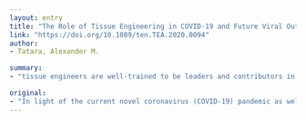 ```yaml
---
layout: entry
title: "The Role of Tissue Engineering in COVID-19 and Future Viral Outbreaks"
link: "https://doi.org/10.1089/ten.TEA.2020.0094"
author:
- Tatara, Alexander M.

summary:
- "tissue engineers are well-trained to be leaders and contributors in this time of need. COVID-19 is a call to arms for scientists across all disciplines. The work introduces the basics of virology and epidemiology for tissue engineers. This work highlights important developments in the field of tissue engineering relevant to the current pandemic. Biomedical systems, vaccine technology, and small molecule drug delivery are among the areas of need for new diagnostic and therapeutic strategies to combat infectious diseases worldwide. CoVID19 serves as a convergence science suited to apply their skillsets in the 21st century."

original:
- "In light of the current novel coronavirus (COVID-19) pandemic as well as other viral outbreaks in the 21st century, there is a dire need for new diagnostic and therapeutic strategies to combat infectious diseases worldwide. As a convergence science, tissue engineering has traditionally focused on application of engineering principles to biological systems, collaboration across disciplines, and rapid translation of technologies from the benchtop to the bedside. Given these strengths, tissue engineers are particularly well-suited to apply their skillset to the current crisis and viral outbreaks in general. This work introduces the basics of virology and epidemiology for tissue engineers and highlights important developments in the field of tissue engineering relevant to the current pandemic, including in vitro model systems, vaccine technology, and small molecule drug delivery. COVID-19 serves as a call to arms for scientists across all disciplines and tissue engineers are well-trained to be leaders and contributors in this time of need."
---
```


